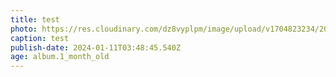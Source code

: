 ```yaml
---
title: test
photo: https://res.cloudinary.com/dz8vyplpm/image/upload/v1704823234/2024-1-1/PXL_20240101_140406863.MP_dajw5q.jpg
caption: test
publish-date: 2024-01-11T03:48:45.540Z
age: album.1_month_old
---
```

